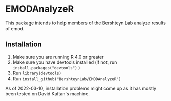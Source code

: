 # EMODAnalyzeR

This package intends to help members of the Bershteyn Lab analyze results of emod.

## Installation

1. Make sure you are running R 4.0 or greater
2. Make sure you have devtools installed (if not, run `install.packages("devtools")` )
3. Run `library(devtools)`
4. Run `install_github("BershteynLab/EMODAnalyzeR")`

As of 2022-03-10, installation problems might come up as it has mostly been tested on David Kaftan's machine.
